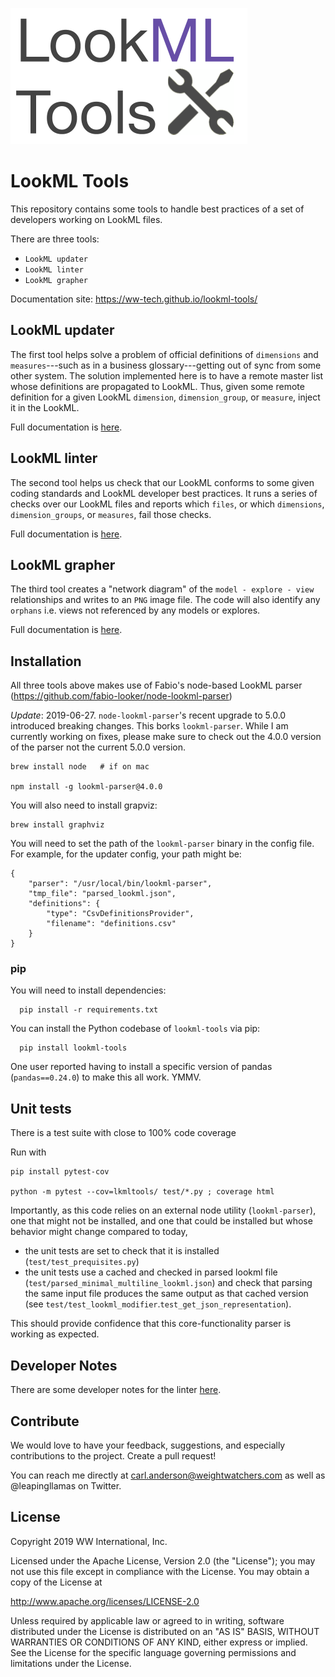 ![](img/lookmltools.png)

# LookML Tools

This repository contains some tools to handle best practices of a set of developers working on LookML files.

There are three tools: 

 - `LookML updater`
 - `LookML linter`
 - `LookML grapher`

 Documentation site: https://ww-tech.github.io/lookml-tools/

## LookML updater
The first tool helps solve a problem of official definitions of `dimensions` and `measures`---such as in a business glossary---getting out of sync from some other system. The solution implemented here is to have a remote master list whose definitions are propagated to LookML. Thus, given some remote definition for a given LookML `dimension`, `dimension_group`, or `measure`, inject it in the LookML.

Full documentation is [here](README_UPDATER.md).


## LookML linter
The second tool helps us check that our LookML conforms to some given coding standards and LookML developer best practices. It runs a series of checks over our LookML files and reports which `files`, or which `dimensions`, `dimension_groups`, or `measures`, fail those checks.

Full documentation is [here](README_LINTER.md).

## LookML grapher
The third tool creates a "network diagram" of the `model - explore - view` relationships and writes to an `PNG` image file. The code will also identify any `orphans` i.e. views not referenced by any models or explores.

Full documentation is [here](README_GRAPHER.md).

## Installation

All three tools above makes use of Fabio's node-based LookML parser (https://github.com/fabio-looker/node-lookml-parser)

*Update*: 2019-06-27. `node-lookml-parser`'s recent upgrade to 5.0.0 introduced breaking changes. This borks `lookml-parser`. While I am currently working on fixes, please make sure to check out the 4.0.0 version of the parser not the current 5.0.0 version. 

```
brew install node   # if on mac

npm install -g lookml-parser@4.0.0
```

You will also need to install grapviz:
```
brew install graphviz
```

You will need to set the path of the `lookml-parser` binary in the config file. For example, for the updater config, your path might be:

```
{
    "parser": "/usr/local/bin/lookml-parser",
    "tmp_file": "parsed_lookml.json",
    "definitions": {
        "type": "CsvDefinitionsProvider",
        "filename": "definitions.csv"
    }
}
```

### pip
You will need to install dependencies:
```
  pip install -r requirements.txt
```

You can install the Python codebase of `lookml-tools` via pip:

```
  pip install lookml-tools
```

One user reported having to install a specific version of pandas (`pandas==0.24.0`) to make this all work. YMMV.

## Unit tests
There is a test suite with close to 100% code coverage

Run with 

```
pip install pytest-cov

python -m pytest --cov=lkmltools/ test/*.py ; coverage html
```

Importantly, as this code relies on an external node utility (`lookml-parser`), one that might not be installed, and one that could be installed but whose behavior might change compared to today,

 - the unit tests are set to check that it is installed (`test/test_prequisites.py`)
 - the unit tests use a cached and checked in parsed lookml file (`test/parsed_minimal_multiline_lookml.json`) and check that parsing the same input file produces the same output as that cached version (see `test/test_lookml_modifier`.`test_get_json_representation`).

 This should provide confidence that this core-functionality parser is working as expected.

## Developer Notes
There are some developer notes for the linter [here](README_DEVELOPER.md).

## Contribute
We would love to have your feedback, suggestions, and especially contributions to the project. Create a pull request!

You can reach me directly at carl.anderson@weightwatchers.com as well as @leapingllamas on Twitter.

## License
Copyright 2019 WW International, Inc.

Licensed under the Apache License, Version 2.0 (the "License");
you may not use this file except in compliance with the License.
You may obtain a copy of the License at

   http://www.apache.org/licenses/LICENSE-2.0

Unless required by applicable law or agreed to in writing, software
distributed under the License is distributed on an "AS IS" BASIS,
WITHOUT WARRANTIES OR CONDITIONS OF ANY KIND, either express or implied.
See the License for the specific language governing permissions and
limitations under the License.
